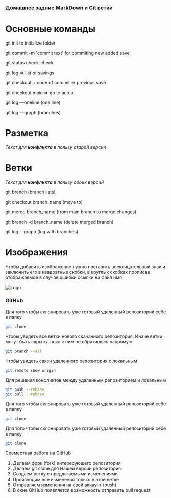 ### Домашнее задние MarkDown и Git ветки

# Основные команды

git init to initialize folder

git commit -m 'commit text' for commiting new added save

git status check-check

git log ⇒ list of savings

git checkout + code of commit ⇒ previous save

git checkout main ⇒ go to actual

git log —oneline (one line)

git log —graph (branches)

# Разметка

_Текст для **конфликта** в пользу старой версии_


# Ветки

_Текст для **конфликта** в пользу обоих версий_

git branch (branch lists)

git checkout branch_name (move to)

git merge branch_name (from main branch to merge changes)

git branch -d branch_name (delete merged branch)

git log --graph (log with branches)

# Изображения

Чтобы добавить изображение нужно поставить восклицательный знак и заключить его в квадратные скобки, в круглых скобках прописав отображаемое в случае ошибки ссылки на файл имя

![Logo](GDlogo.JPG)

### GitHub

Для того чтобы склонировать уже готовый удаленный репозиторий себе в папку

```sh
git clone
```

Чтобы увидеть все ветки нового скачанного репозитория. Иначе ветки могут быть скрыты, пока к ним не обратишься напрямую

```sh
git branch --all
```

Чтобы увидеть связи удаленного репозитория с локальным

```sh
git remote show origin
```

Для решения конфликтов между удаленным репозиторием и локальным
```sh
git push --rebase
git pull --rebase
```

Для того чтобы склонировать уже готовый удаленный репозиторий себе в папку

```sh
git clone
```

Для того чтобы склонировать уже готовый удаленный репозиторий себе в папку

```sh
git clone
```

Совместная работа на GitHub

1. Делаем форк (fork) интересующего репозитория
2. Делаем git clone для Нашей версии репозитория
3. Создаем ветку с предлагаемыми изменениями
4. Производим все изменения только в этой ветке
5. Отправляем изменения на свой аккаунт (push)
6. В окне GitHub появляется возможность отправить pull request